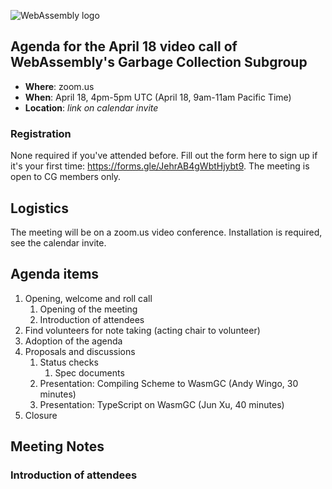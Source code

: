![WebAssembly logo](/images/WebAssembly.png)

## Agenda for the April 18 video call of WebAssembly's Garbage Collection Subgroup

- **Where**: zoom.us
- **When**: April 18, 4pm-5pm UTC (April 18, 9am-11am Pacific Time)
- **Location**: *link on calendar invite*

### Registration

None required if you've attended before. Fill out the form here to sign up if
it's your first time: https://forms.gle/JehrAB4gWbtHjybt9. The meeting is open
to CG members only.

## Logistics

The meeting will be on a zoom.us video conference.
Installation is required, see the calendar invite.

## Agenda items

1. Opening, welcome and roll call
    1. Opening of the meeting
    1. Introduction of attendees
1. Find volunteers for note taking (acting chair to volunteer)
1. Adoption of the agenda
1. Proposals and discussions
    1. Status checks
        1. Spec documents
    1. Presentation: Compiling Scheme to WasmGC (Andy Wingo, 30 minutes)
    1. Presentation: TypeScript on WasmGC (Jun Xu, 40 minutes)
1. Closure

## Meeting Notes

### Introduction of attendees
